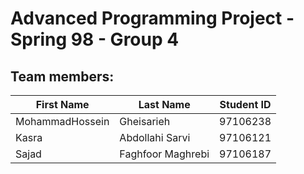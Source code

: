 
# Advanced Programming Project - Spring 98 - Group 4
## Team members:
|First Name|Last Name|Student ID|
|---|---|---|
|MohammadHossein|Gheisarieh|97106238|
|Kasra|Abdollahi Sarvi|97106121|
|Sajad|Faghfoor Maghrebi|97106187|
